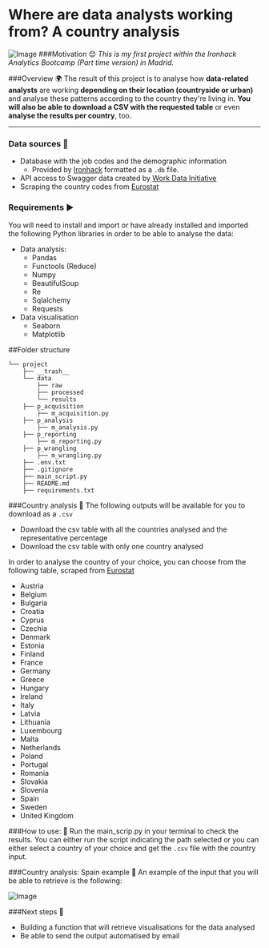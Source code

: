 # Where are data analysts working from? A country analysis
![Image](https://baunsreit.es/wp-content/uploads/2020/07/data_analysts.png)
###Motivation :blush:
*This is my first project within the Ironhack Analytics Bootcamp (Part time version) in Madrid.*

###Overview :earth_africa:
The result of this project is to analyse how **data-related analysts** are working **depending on their location (countryside or urban)** and analyse these patterns according to the country they're living in. **You will also be able to download a CSV with the requested table** or even **analyse the results per country**, too.

---

### Data sources :scroll:
 - Database with the job codes and the demographic information
    - Provided by [Ironhack](http://www.potacho.com/files/ironhack/raw_data_project_m1.db) formatted as a `.db` file.
 - API access to Swagger data created by [Work Data Initiative](http://api.dataatwork.org/v1/jobs/autocomplete?contains=data
)
 - Scraping the country codes from [Eurostat](https://ec.europa.eu/eurostat/statistics-explained/index.php/Glossary:Country_codes)

### Requirements :arrow_forward:

You will need to install and import or have already installed and imported the following Python libraries in order to be able to analyse the data:
- Data analysis:
    - Pandas
    - Functools (Reduce)
    - Numpy
    - BeautifulSoup
    - Re
    - Sqlalchemy
    - Requests
- Data visualisation
    - Seaborn
    - Matplotlib
    
##Folder structure
```
└── project
    ├── __trash__    
    └── data
        ├── raw
        ├── processed
        └── results
    ├── p_acquisition
        ├── m_acquisition.py
    ├── p_analysis
        ├── m_analysis.py
    ├── p_reporting
        ├── m_reporting.py
    ├── p_wrangling
        ├── m_wrangling.py
    ├── .env.txt
    ├── .gitignore
    ├── main_script.py
    ├── README.md
    ├── requirements.txt
```
###Country analysis :crystal_ball:
The following outputs will be available for you to download as a `.csv` 
- Download the csv table with all the countries analysed and the representative percentage
- Download the csv table with only one country analysed

In order to analyse the country of your choice, you can choose from the following table, scraped from [Eurostat](https://ec.europa.eu/eurostat/statistics-explained/index.php/Glossary:Country_codes)
- Austria
- Belgium
- Bulgaria
- Croatia
- Cyprus
- Czechia
- Denmark
- Estonia
- Finland
- France
- Germany
- Greece
- Hungary
- Ireland
- Italy
- Latvia
- Lithuania
- Luxembourg
- Malta
- Netherlands
- Poland
- Portugal
- Romania
- Slovakia
- Slovenia
- Spain
- Sweden
- United Kingdom

###How to use: :electric_plug:
Run the main_scrip.py in your terminal to check the results. You can either run the script indicating the path selected or you can either select a country of your choice and get the `.csv`  file with the country input.

###Country analysis: Spain example :tada:
An example of the input that you will be able to retrieve is the following:

![Image](https://baunsreit.es/wp-content/uploads/2020/07/spain.png)

###Next steps :telescope:
- Building a function that will retrieve visualisations for the data analysed
- Be able to send the output automatised by email
